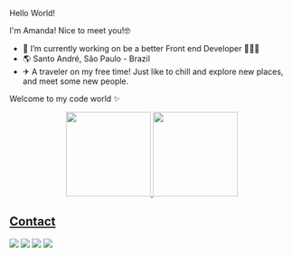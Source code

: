 Hello World!

I'm Amanda! Nice to meet you!🤓


- 🔭 I’m currently working on be a better Front end Developer 👩🏻‍🎓
- 🌎 Santo André, São Paulo - Brazil
- ✈ A traveler on my free time! Just like to chill and explore new places, and meet some new people. 

Welcome to my code world ✨

<div align="center">
  <a href="https://github.com/Mandydoncel">
  <img height="150em" src="https://github-readme-stats.vercel.app/api?username=mandydoncel&show_icons=true&theme=radical&include_all_commits=true&count_private=true"/>
  <img height="150em" src="https://github-readme-stats.vercel.app/api/top-langs/?username=mandydoncel&layout=compact&langs_count=7&theme=radical"/>
</div>
  
  
## Contact   
<div> 
  <a href="https://www.youtube.com/channel/UCj1AIKK2P4OtcI0FSkb5NoQ" target="_blank"><img src="https://img.shields.io/badge/YouTube-FF0000?style=for-the-badge&logo=youtube&logoColor=white" target="_blank"></a>
  <a href="https://instagram.com/mandy_soto" target="_blank"><img src="https://img.shields.io/badge/-Instagram-%23E4405F?style=for-the-badge&logo=instagram&logoColor=white" target="_blank"></a>
  <a href = "mailto:soto.amanda@gmail.com"><img src="https://img.shields.io/badge/-Gmail-%23333?style=for-the-badge&logo=gmail&logoColor=white" target="_blank"></a>
  <a href="https://www.linkedin.com/in/amanda-doncel/" target="_blank"><img src="https://img.shields.io/badge/-LinkedIn-%230077B5?style=for-the-badge&logo=linkedin&logoColor=white" target="_blank"></a> 
 

 
</div>


